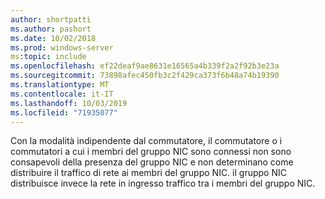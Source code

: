 ```yaml
---
author: shortpatti
ms.author: pashort
ms.date: 10/02/2018
ms.prod: windows-server
ms:topic: include
ms.openlocfilehash: ef22deaf9ae8631e16565a4b339f2a2f92b3e23a
ms.sourcegitcommit: 73898afec450fb3c2f429ca373f6b48a74b19390
ms.translationtype: MT
ms.contentlocale: it-IT
ms.lasthandoff: 10/03/2019
ms.locfileid: "71935077"
---
```

Con la modalità indipendente dal commutatore, il commutatore o i commutatori a cui i membri del gruppo NIC sono connessi non sono consapevoli della presenza del gruppo NIC e non determinano come distribuire il traffico di rete ai membri del gruppo NIC. il gruppo NIC distribuisce invece la rete in ingresso traffico tra i membri del gruppo NIC. 